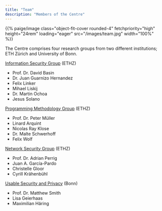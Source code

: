 ```yaml
---
title: "Team"
description: "Members of the Centre"
---
```


<p>{{% paige/image class="object-fit-cover rounded-4" fetchpriority="high" height="24rem" loading="eager" src="/images/team.jpg" width="100%" %}}</p>

The Centre comprises four research groups from two different institutions; ETH Zürich and University of Bonn.

[Information Security Group](https://infsec.ethz.ch/) (ETHZ)
  * Prof. Dr. David Basin
  * Dr. Juan Guarnizo Hernandez
  * Felix Linker
  * Mihael Liskij
  * Dr. Martin Ochoa
  * Jesus Solano

[Programming Methodology Group](https://www.pm.inf.ethz.ch/) (ETHZ)
  * Prof. Dr. Peter Müller
  * Linard Arquint
  * Nicolas Ray Klose
  * Dr. Malte Schwerhoff
  * Felix Wolf

[Network Security Group](https://netsec.ethz.ch/) (ETHZ)
  * Prof. Dr. Adrian Perrig
  * Juan A. García-Pardo
  * Christelle Gloor
  * Cyrill Krähenbühl

[Usable Security and Privacy](https://net.cs.uni-bonn.de/wg/usecap/) (Bonn)
  * Prof. Dr. Matthew Smith
  * Lisa Geierhaas
  * Maximilian Häring
